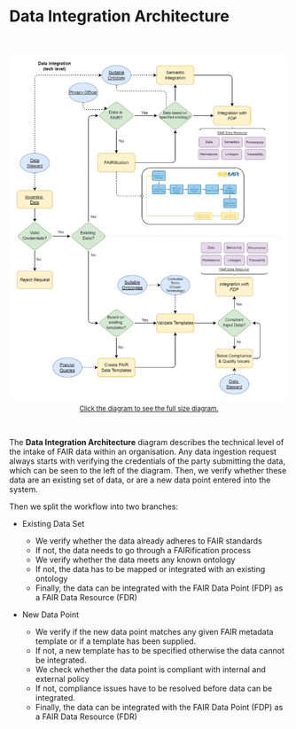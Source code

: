 # Data Integration Architecture

</br>

<p align = "center">
<a href=".\_static\img\techdataintegration.png">
<img src=".\_static\img\techdataintegration.png" width="740" />
</br>
 <small>Click the diagram to see the full size diagram.</small>
</a>
</p>

</br>

The **Data Integration Architecture** diagram describes the technical level of the intake of FAIR data within an organisation. Any data ingestion request always starts with verifying the credentials of the party submitting the data, which can be seen to the left of the diagram. Then, we verify whether these data are an existing set of data, or are a new data point entered into the system.

Then we split the workflow into two branches:
* Existing Data Set
  * We verify whether the data already adheres to FAIR standards
   * If not, the data needs to go through a FAIRification process
  * We verify whether the data meets any known ontology
   * If not, the data has to be mapped or integrated with an existing ontology
  * Finally, the data can be integrated with the FAIR Data Point (FDP) as a FAIR Data Resource (FDR)   

* New Data Point
  * We verify if the new data point matches any given FAIR metadata template or if a template has been supplied.
   * If not, a new template has to be specified otherwise the data cannot be integrated.
  * We check whether the data point is compliant with internal and external policy
   * If not, compliance issues have to be resolved before data can be integrated.
  * Finally, the data can be integrated with the FAIR Data Point (FDP) as a FAIR Data Resource (FDR)  
